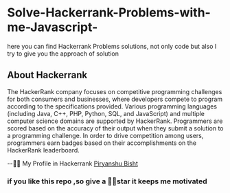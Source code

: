 # Solve-Hackerrank-Problems-with-me-Javascript-
here you can find Hackerrank Problems solutions,  not only code but also I try to give you the approach of solution

## About Hackerrank
The HackerRank company focuses on competitive programming challenges for both consumers and businesses, where developers compete to program according to the specifications provided. Various programming languages (including Java, C++, PHP, Python, SQL, and JavaScript) and multiple computer science domains are supported by HackerRank. Programmers are scored based on the accuracy of their output when they submit a solution to a programming challenge. In order to drive competition among users, programmers earn badges based on their accomplishments on the HackerRank leaderboard.


--👨‍💻 My Profile in Hackerrank [Piryanshu Bisht](https://www.hackerrank.com/deepubisht2004)

### if you like this repo ,so give a 🌟🌟star it keeps me motivated
